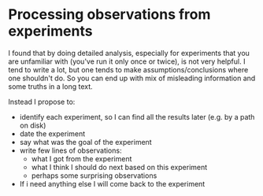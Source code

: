 # Processing observations from experiments

I found that by doing detailed analysis, especially for experiments that you are
unfamiliar with (you've run it only once or twice), is not very helpful. I tend
to write a lot, but one tends to make assumptions/conclusions where one
shouldn't do. So you can end up with mix of misleading information and some
truths in a long text.

Instead I propose to:
- identify each experiment, so I can find all the results later (e.g. by a
  path on disk)
- date the experiment
- say what was the goal of the experiment
- write few lines of observations:
    - what I got from the experiment
    - what I think I should do next based on this experiment
    - perhaps some surprising observations
- If i need anything else I will come back to the experiment
